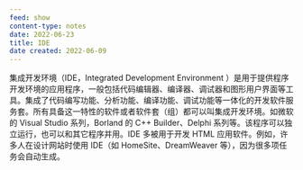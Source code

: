 ```yaml
---
feed: show
content-type: notes
date: 2022-06-23
title: IDE
date created: 2022-06-09
---
```


集成开发环境（IDE，Integrated Development Environment ）是用于提供程序开发环境的应用程序，一般包括代码编辑器、编译器、调试器和图形用户界面等工具。集成了代码编写功能、分析功能、编译功能、调试功能等一体化的开发软件服务套。所有具备这一特性的软件或者软件套（组）都可以叫集成开发环境。如微软的 Visual Studio 系列，Borland 的 C++ Builder、Delphi 系列等。该程序可以独立运行，也可以和其它程序并用。IDE 多被用于开发 HTML 应用软件。例如，许多人在设计网站时使用 IDE（如 HomeSite、DreamWeaver 等），因为很多项任务会自动生成。
